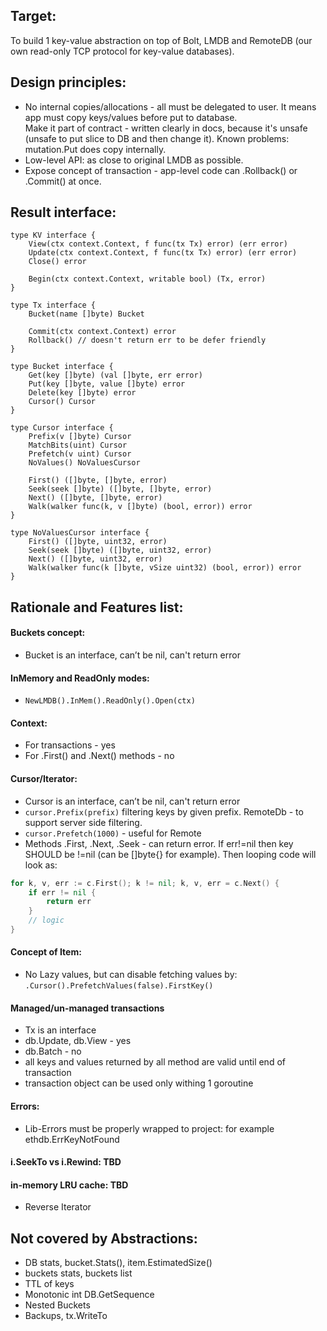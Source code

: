 ## Target: 

To build 1 key-value abstraction on top of Bolt, LMDB and RemoteDB (our own read-only TCP protocol for key-value databases).

## Design principles:
- No internal copies/allocations - all must be delegated to user. It means app must copy keys/values before put to database.  
Make it part of contract - written clearly in docs, because it's unsafe (unsafe to put slice to DB and then change it). 
Known problems: mutation.Put does copy internally. 
- Low-level API: as close to original LMDB as possible.
- Expose concept of transaction - app-level code can .Rollback() or .Commit() at once. 

## Result interface:

```
type KV interface {
	View(ctx context.Context, f func(tx Tx) error) (err error)
	Update(ctx context.Context, f func(tx Tx) error) (err error)
	Close() error

	Begin(ctx context.Context, writable bool) (Tx, error)
}

type Tx interface {
	Bucket(name []byte) Bucket

	Commit(ctx context.Context) error
	Rollback() // doesn't return err to be defer friendly
}

type Bucket interface {
	Get(key []byte) (val []byte, err error)
	Put(key []byte, value []byte) error
	Delete(key []byte) error
	Cursor() Cursor
}

type Cursor interface {
	Prefix(v []byte) Cursor
	MatchBits(uint) Cursor
	Prefetch(v uint) Cursor
	NoValues() NoValuesCursor

	First() ([]byte, []byte, error)
	Seek(seek []byte) ([]byte, []byte, error)
	Next() ([]byte, []byte, error)
	Walk(walker func(k, v []byte) (bool, error)) error
}

type NoValuesCursor interface {
	First() ([]byte, uint32, error)
	Seek(seek []byte) ([]byte, uint32, error)
	Next() ([]byte, uint32, error)
	Walk(walker func(k []byte, vSize uint32) (bool, error)) error
}
```

## Rationale and Features list: 

#### Buckets concept:
- Bucket is an interface, can’t be nil, can't return error

#### InMemory and ReadOnly modes: 
- `NewLMDB().InMem().ReadOnly().Open(ctx)` 

#### Context:
- For transactions - yes
- For .First() and .Next() methods - no

#### Cursor/Iterator: 
- Cursor is an interface, can’t be nil, can't return error
- `cursor.Prefix(prefix)` filtering keys by given prefix. RemoteDb - to support server side filtering.
- `cursor.Prefetch(1000)` - useful for Remote
- Methods .First, .Next, .Seek - can return error. If err!=nil then key SHOULD be !=nil (can be []byte{} for example). Then looping code will look as: 
```go
for k, v, err := c.First(); k != nil; k, v, err = c.Next() {
    if err != nil {
        return err
    }
    // logic
}
``` 

#### Concept of Item:
- No Lazy values, but can disable fetching values by: `.Cursor().PrefetchValues(false).FirstKey()`

#### Managed/un-managed transactions
- Tx is an interface
- db.Update, db.View - yes
- db.Batch - no
- all keys and values returned by all method are valid until end of transaction
- transaction object can be used only withing 1 goroutine
  
#### Errors: 
- Lib-Errors must be properly wrapped to project: for example ethdb.ErrKeyNotFound

#### i.SeekTo vs i.Rewind: TBD
#### in-memory LRU cache: TBD
- Reverse Iterator

## Not covered by Abstractions:
- DB stats, bucket.Stats(), item.EstimatedSize()
- buckets stats, buckets list
- TTL of keys
- Monotonic int DB.GetSequence 
- Nested Buckets
- Backups, tx.WriteTo

